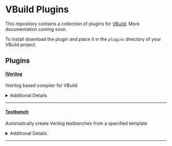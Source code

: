 # VBuild Plugins

This repository contains a collection of plugins for [VBuild](https:www.github.com/theking0x9/vbuild). More documentation coming soon.

To install download the plugin and place it in the `plugins` directory of your VBuild project.

## Plugins

#### [IVerilog](https://raw.githubusercontent.com/theking0x9/vbuild-plugins/refs/heads/main/plugins/iverilog.lua)

IVerilog based compiler for VBuild

<details>
<summary>Additional Details</summary>

**Author** : theking0x9 </br>
**Version** : 0.1.2 </br>
**License** : MIT </br>
**Dependencies** : iverilog </br>
**Configuration fields** :
```toml
[Verilog]
build_path = "build"    # path to the build directory
flags = ['-Wall']       # flags to be passed to iverilog compiler
```
</details>

---

#### [Testbench](https://raw.githubusercontent.com/theking0x9/vbuild-plugins/refs/heads/main/plugins/testbench.lua)

Automatically create Verilog testbenches from a specified template

<details>
<summary>Additional Details</summary>

**Author** : theking0x9 </br>
**Version** : 0.0.1 </br>
**License** : MIT </br>
**Dependencies** : None </br>
**Configuration fields** : None <br/>
</details>

---
